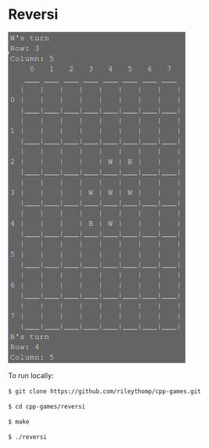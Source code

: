 # Reversi

![reversi](reversi.png)

To run locally:

```$ git clone https://github.com/rileythomp/cpp-games.git```

```$ cd cpp-games/reversi```

```$ make```

```$ ./reversi```

